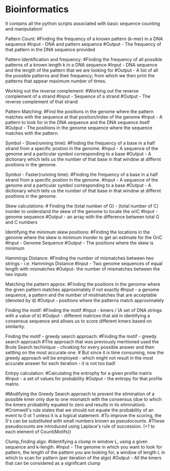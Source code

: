 # Bioinformatics
It contains all the python scripts associated with basic sequence counting and manipulation! 


Pattern Count: #Finding the frequency of a known pattern (k-mer) in a DNA sequence 
#Input - DNA and pattern sequence 
#Output - The frequency of that pattern in the DNA sequence provided

Pattern Identification and frequency: #Finding the frequency of all possible patterns of a known length k in a DNA sequence 
#Input - DNA sequence and the length of the pattern that we are looking for 
#Output - A list of all the possible patterns and their frequency; from which we then print the patterns that appear maximum number of times. 


Working out the reverse complement: #Working out the reverse complement of a strand
#Input - Sequence of a strand 
#Output - The reverse complement of that strand


Pattern Matching: #Find the positions in the genome where the pattern matches with the sequence at that position/index of the genome
#Input - A pattern to look for in the DNA sequence and the DNA sequence itself
#Output - The positions in the genome sequence where the sequence matches with the pattern.


Symbol  - Slow(running time): #Finding the frequency of a base in a half strand from a specific postion in the genome.
#Input - A sequence of the genome and a particular symbol corresponding to a base
#Output - A dictionary which tells us the number of that base in that window at differnt positions in the genome.


Symbol  - Faster(running time): #Finding the frequency of a base in a half strand from a specific postion in the genome.
#Input - A sequence of the genome and a particular symbol corresponding to a base
#Output - A dictionary which tells us the number of that base in that window at differnt positions in the genome.


Skew calculations: # Finding the (total number of G) - (total number of C) inorder to understand the skew of the genome to locate the oriC
#Input - genome sequence
#Output - an array with the difference between total G and C numbers


Identifying the minimum skew positions: #Finding the locations in the genome where the skew is minimum inorder to get an estimate for the OriC
#Input - Genome Sequence
#Output - The positions where the skew is minimum


Hammings Distance: #Finding the number of mismatches between two strings - i.e. Hammings Distance
#Input - Two genome sequences of equal length with mismatches
#Output- the number of mismatches between the two inputs


Matching the pattern approx: #Finding the positions in the genomw where the given pattern matches approximately if not exactly
#Input - a genome sequence, a pattern and the number of mistmatches that are acceptable (denoted by d)
#Output - positions where the patterns match approximately


Finding the motif: #Finding the motif
#Input - kmers / (A set of DNA strings with a value of k) 
#Output - different matrices that aid in identifying a consensus sequence and allows us to score different kmers based on similarity. 


Finding the motif - greedy search approach: #Finding the motif - greedy search approach
#The approach that was previously mentioned used the Brute Search techinique - chceking for every possible answer and then settling on the most accurate one. # But since it is time consuming, now the greedy approach will be employed - which might not result in the most accurate answer for each iteration - it is not too bad! 


Entrpy calculation: #Calculating the entrophy for a given profile matrix
#Input - a set of values for probability
#Output - the entropy for that profile matrix.


#Modifying the Greedy Search approach to prevent the elimination of a possible kmer only due to one mismatch with the consensus (due to which the kmers probability equated to zero and results in its elimination).
    #Cromwell's rule states that we should not equate the probability of an event to 0 ot 1 unless it is a logical statement.
    #To improve the scoring, the 0's can be substituted with small numbers known as pseudocounts.
    #These pseudocounts are introduced using Laplace's rule of succession. (+1 to each element of Count(Motifs))


Clump_finding algo: #Identifying a clump in window L, using a given sequence and k-length.
#Input - The genome in which you want to look for pattern, the length of the pattern you are looking for, a window of length L in which to scan for pattern (per iteration of the algo)
#Output - All the kmers that can be considered as a significant clump
